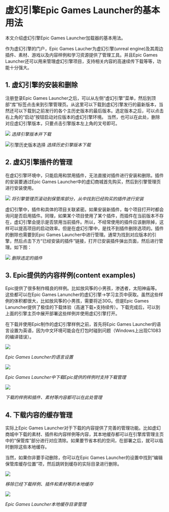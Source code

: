 # 虚幻引擎Epic Games Launcher的基本用法
本文介绍虚幻引擎Epic Games Launcher加载器的基本用法。

作为虚幻引擎的门户，Epic Games Laucher为虚幻引擎(unreal engine)及其周边插件、素材、游戏以及内容样例和学习资源提供了管理工具。并且Epic Games Launcher还可以用来管理虚幻引擎项目，支持相关内容的高速续传下载等等，功能十分强大。

## 1. 虚幻引擎的安装和删除
注册登录Epic Games Launcher之后，可以从左侧“虚幻引擎”菜单，然后到顶部“库”标签点击来到引擎管理页。从这里可以下载到虚幻引擎发行的最新版本，当然还可以下载到之前发行的各个主历史版本的最后版本。选定版本之后，可以点击右上角的“启动”按钮启动对应版本的虚幻引擎环境。
当然，也可以在此处，删除对应虚幻引擎版本，只要点击引擎版本左上角的叉号即可。

![](./media/egl_engine_library_engine_choose_main.png)
_选择引擎版本并下载_

![](./media/egl_engine_library_engine_choose_history.png "引擎历史版本选择")
_选择历史引擎版本下载_

## 2. 虚幻引擎插件的管理
在虚幻引擎环境中，只能启用和禁用插件，无法直接对插件进行安装和删除。插件的安装要通过Epic Games Launcher中的虚幻商城首先购买，然后到引擎管理页进行安装使用。

![](media/egl_engine_library_plugins_install.png)
*将引擎管理页滚动到保管库部分，从中找到已经购买的插件进行安装*

虚幻引擎中，插件和具体的项目关联紧密。如果安装新插件，每个项目打开时都会询问是否启用插件。同理，如果某个项目使用了某个插件，而插件在当前版本不存在，虚幻引擎会提示是否禁用当前插件。所以，不经常使用的插件应该删除掉，这样可以提高项目的启动效率。但是在虚幻引擎中，是找不到插件删除选项的。插件的删除也需要到Epic Games Launcher中进行管理。通常为找到对应版本的引擎，然后点击下方“已经安装的插件”链接，打开已安装插件弹出页面，然后进行管理。如下图：

![](media/egl_engine_library_plugins_remove.png)
*删除选定的插件*

## 3. Epic提供的内容样例(content examples)
Epic提供了很多制作精良的样例。比如放风筝的小男孩，渗透者，太阳神庙等。这些都可以在Epic Games Lanuncher的虚幻引擎->学习主页中获取。虽然这些样例的体积都很大，比如放风筝的小男孩，需要将近30G。但是Epic Games Lanuncher提供了极佳的下载体验（高速下载+支持续传）。下载完成后，可以到上面的引擎主页中展开部署这些样例并使用虚幻引擎打开。

在下载并使用Epic制作的虚幻引擎样例之前，首先将Epic Games Launcher的语言设置为英语，因为中文环境可能会在打包时碰到问题（Windows上出现C1083的编译错误）。

![](media/egl_settings_language.png)

*Epic Games Launcher的语言设置*

![](media/egl_engine_library_learn_contentexample_download.png)

*Epic Games Launcher中下载Epic提供的样例时支持下载管理*

![](media/egl_engine_libray_downloaded_items.png)

*下载的样例和插件、素材等内容都可以在此处管理*

## 4. 下载内容的缓存管理
实际上Epic Games Launcher对于下载的内容提供了完善的管理功能。比如虚幻商城中下载的素材、插件和内容样例等内容，其本地缓存都可以在引擎库管理主页中的“保管库”部分进行对应清除。如果要节省本机的空间，在部署之后，就可以临时删除这些本地缓存。

当然，如果你非要手动删除，你可以在Epic Games Launcher的设置中找到“编辑保管库缓存位置”项，然后跳转到缓存的实际目录进行删除。

![](media/egl_engine_library_remove_local_content.png)

*移除已经下载样例、插件和素材等的本地缓存*

![](media/egl_setting_vault_path_manage.png)

*Epic Games Launcher本地缓存目录管理*
